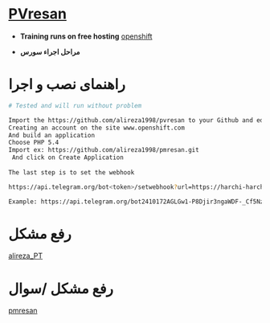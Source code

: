# [PVresan](https://telegram.me/dontedit_bot)

* **Training runs on free hosting**
[openshift](https://www.openshift.com/)

* **مراحل اجراء سورس**


# راهنمای نصب و اجرا

```sh
# Tested and will run without problem

Import the https://github.com/alireza1998/pvresan to your Github and edit(line 2 token|line 118 userid-admin)
Creating an account on the site www.openshift.com
And build an application
Choose PHP 5.4
Import ex: https://github.com/alireza1998/pmresan.git
 And click on Create Application
 
The last step is to set the webhook

https://api.telegram.org/bot<token>/setwebhook?url=https://harchi-harchi.rhcloud.com/Luncher.php

Example: https://api.telegram.org/bot2410172AGLGw1-P8Djir3ngaWDF-_Cf5Nzx-47Q/setwebhook?url=https://phppvresan-alirezapt.rhcloud.com/Luncher.php
```

# رفع مشکل 
[alireza_PT](https://telegram.me/cliapi)

# رفع مشکل /سوال 
[pmresan](https://telegram.me/alireza_pt_bot) 
